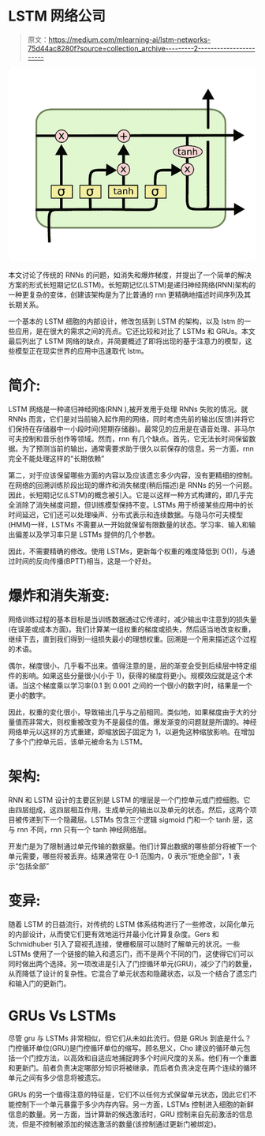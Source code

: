 # LSTM 网络公司

> 原文：<https://medium.com/mlearning-ai/lstm-networks-75d44ac8280f?source=collection_archive---------2----------------------->

![](img/73b6462219bbd1c85aa726bc2fc18cf5.png)

本文讨论了传统的 RNNs 的问题，如消失和爆炸梯度，并提出了一个简单的解决方案的形式长短期记忆(LSTM)。长短期记忆(LSTM)是递归神经网络(RNN)架构的一种更复杂的变体，创建该架构是为了比普通的 rnn 更精确地描述时间序列及其长期关系。

一个基本的 LSTM 细胞的内部设计，修改包括到 LSTM 的架构，以及 lstm 的一些应用，是在很大的需求之间的亮点。它还比较和对比了 LSTMs 和 GRUs。本文最后列出了 LSTM 网络的缺点，并简要概述了即将出现的基于注意力的模型，这些模型正在现实世界的应用中迅速取代 lstm。

# **简介:**

LSTM 网络是一种递归神经网络(RNN ),被开发用于处理 RNNs 失败的情况。就 RNNs 而言，它们是对当前输入起作用的网络，同时考虑先前的输出(反馈)并将它们保持在存储器中一小段时间(短期存储器)。最常见的应用是在语音处理、非马尔可夫控制和音乐创作等领域。然而，rnn 有几个缺点。首先，它无法长时间保留数据。为了预测当前的输出，通常需要求助于很久以前保存的信息。另一方面，rnn 完全不能处理这样的“长期依赖”

第二，对于应该保留哪些方面的内容以及应该遗忘多少内容，没有更精细的控制。在网络的回溯训练阶段出现的爆炸和消失梯度(稍后描述)是 RNNs 的另一个问题。因此，长短期记忆(LSTM)的概念被引入。它是以这样一种方式构建的，即几乎完全消除了消失梯度问题，但训练模型保持不变。LSTMs 用于桥接某些应用中的长时间延迟，它们还可以处理噪声、分布式表示和连续数据。与隐马尔可夫模型(HMM)一样，LSTMs 不需要从一开始就保留有限数量的状态。学习率、输入和输出偏差以及学习率只是 LSTMs 提供的几个参数。

因此，不需要精确的修改。使用 LSTMs，更新每个权重的难度降低到 O(1)，与通过时间的反向传播(BPTT)相当，这是一个好处。

# **爆炸和消失渐变:**

网络训练过程的基本目标是当训练数据通过它传递时，减少输出中注意到的损失量(在误差或成本方面)。我们计算某一组权重的梯度或损失，然后适当地改变权重，继续下去，直到我们得到一组损失最小的理想权重。回溯是一个用来描述这个过程的术语。

偶尔，梯度很小，几乎看不出来。值得注意的是，层的渐变会受到后续层中特定组件的影响。如果这些分量很小(小于 1)，获得的梯度将更小。规模效应就是这个术语。当这个梯度乘以学习率(0.1 到 0.001 之间的一个很小的数字)时，结果是一个更小的数字。

因此，权重的变化很小，导致输出几乎与之前相同。类似地，如果梯度由于大的分量值而非常大，则权重被改变为不是最佳的值。爆发渐变的问题就是所谓的。神经网络单元以这样的方式重建，即缩放因子固定为 1，以避免这种缩放影响。在增加了多个门控单元后，该单元被命名为 LSTM。

# **架构:**

RNN 和 LSTM 设计的主要区别是 LSTM 的埋层是一个门控单元或门控细胞。它由四层组成，这四层相互作用，生成单元的输出以及单元的状态。然后，这两个项目被传递到下一个隐藏层。LSTMs 包含三个逻辑 sigmoid 门和一个 tanh 层，这与 rnn 不同，rnn 只有一个 tanh 神经网络层。

开发门是为了限制通过单元传输的数据量。他们计算出数据的哪些部分将被下一个单元需要，哪些将被丢弃。结果通常在 0–1 范围内，0 表示“拒绝全部”，1 表示“包括全部”

# **变异:**

随着 LSTM 的日益流行，对传统的 LSTM 体系结构进行了一些修改，以简化单元的内部设计，从而使它们更有效地运行并最小化计算复杂度。Gers 和 Schmidhuber 引入了窥视孔连接，使栅极层可以随时了解单元的状况。一些 LSTMs 使用了一个链接的输入和遗忘门，而不是两个不同的门，这使得它们可以同时做出两个选择。另一项改进是引入了门控循环单元(GRU)，减少了门的数量，从而降低了设计的复杂性。它混合了单元状态和隐藏状态，以及一个结合了遗忘门和输入门的更新门。

# **GRUs Vs LSTMs**

尽管 gru 与 LSTMs 非常相似，但它们从未如此流行。但是 GRUs 到底是什么？门控循环单位(GRU)是门控循环单位的缩写。顾名思义，Cho 建议的循环单元包括一个门控方法，以高效和自适应地捕捉跨多个时间尺度的关系。他们有一个重置和更新门。前者负责决定哪部分知识将被继承，而后者负责决定在两个连续的循环单元之间有多少信息将被遗忘。

GRUs 的另一个值得注意的特征是，它们不以任何方式保留单元状态，因此它们不能控制下一个单元暴露于多少内存内容。另一方面，LSTMs 控制进入细胞的新鲜信息的数量。另一方面，当计算新的候选激活时，GRU 控制来自先前激活的信息流，但是不控制被添加的候选激活的数量(该控制通过更新门被绑定)。